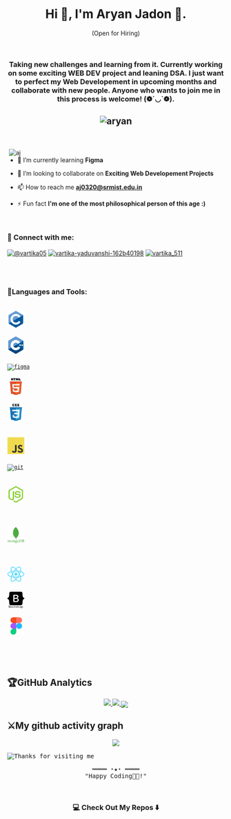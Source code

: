 <h1 align="center">Hi 👋, I'm Aryan Jadon 👦.</h1>

<p align="center"> (Open for Hiring)</p>
<br>

<h3 align="center">Taking new challenges and learning from it. Currently working on some exciting WEB DEV project and leaning DSA. I just want to perfect my Web Developement in upcoming months and collaborate with new people. Anyone who wants to join me in this process is welcome! (❁´◡`❁).</h3>

<h2><p align="center"> <img src="https://komarev.com/ghpvc/?username=your-github-username&color=blueviolet" alt="aryan" /> 
  
 </p></h2>

<br>

<a href="#" ><img align="right" height="auto" src="https://media1.giphy.com/media/lP8xu5t2DLGG045H8F/giphy.gif" alt="aj" height="100%" width="500px" /></a>


- 🌱 I’m currently learning **Figma**

- 👯 I’m looking to collaborate on **Exciting Web Developement Projects**

- 📫 How to reach me **aj0320@srmist.edu.in**

- ⚡ Fun fact **I'm one of the most philosophical person of this age :)**

<br>

<h3 align="left">🎁 Connect with me:</h3>
<p align="left">
<a href="https://twitter.com/@AryanSi18261284" target="blank"><img align="center" src="https://raw.githubusercontent.com/rahuldkjain/github-profile-readme-generator/master/src/images/icons/Social/twitter.svg" alt="@vartika05" height="30" width="40" /></a>
<a href="https://www.linkedin.com/in/aryan-j-4971ab1b7/" target="blank"><img align="center" src="https://raw.githubusercontent.com/rahuldkjain/github-profile-readme-generator/master/src/images/icons/Social/linked-in-alt.svg" alt="vartika-yaduvanshi-162b40198" height="30" width="40" /></a>
<a href="https://www.instagram.com/xplicitly_stellarized/" target="blank"><img align="center" src="https://raw.githubusercontent.com/rahuldkjain/github-profile-readme-generator/master/src/images/icons/Social/instagram.svg" alt="vartika_511" height="30" width="40" /></a>
</p>
<br>

<br>

<h3 align="left">💢Languages and Tools:</h3>
<p align="right"> 

 <code><a href="https://www.cprogramming.com/" target="_blank" rel="noreferrer"> <img src="https://raw.githubusercontent.com/devicons/devicon/master/icons/c/c-original.svg" alt="c" width="40" height="40"/> </a> </code>
 <code><a href="https://www.w3schools.com/cpp/" target="_blank" rel="noreferrer"> <img src="https://raw.githubusercontent.com/devicons/devicon/master/icons/cplusplus/cplusplus-original.svg" alt="cplusplus" width="40" height="40"/> </a> </code>
  <code><a href="https://dev.java/learn/" target="_blank" rel="noreferrer"> 
            <img src="https://cdn.jsdelivr.net/gh/devicons/devicon/icons/java/java-original.svg" alt="figma" width="40" height="40"/>  </a> </code>
   <code><a href="https://www.w3.org/html/" target="_blank" rel="noreferrer"> <img src="https://raw.githubusercontent.com/devicons/devicon/master/icons/html5/html5-original-wordmark.svg" alt="html5" width="40" height="40"/> </a> </code>
 <code><a href="https://www.w3schools.com/css/" target="_blank" rel="noreferrer"> <img src="https://raw.githubusercontent.com/devicons/devicon/master/icons/css3/css3-original-wordmark.svg" alt="css3" width="40" height="40"/> </a> </code>
  <code> <a href="https://developer.mozilla.org/en-US/docs/Web/JavaScript" target="_blank" rel="noreferrer"> <img src="https://raw.githubusercontent.com/devicons/devicon/master/icons/javascript/javascript-original.svg" alt="javascript" width="40" height="40"/> </a> </code>
 <code><a href="https://git-scm.com/" target="_blank" rel="noreferrer"> <img src="https://www.vectorlogo.zone/logos/git-scm/git-scm-icon.svg" alt="git" width="40" height="40"/> </a> </code>
<code> <a href="https://nodejs.org" target="_blank" rel="noreferrer"> <img src="https://raw.githubusercontent.com/devicons/devicon/master/icons/nodejs/nodejs-original.svg" alt="nodejs" width="40" height="40"/> </a> </code> <br> <br>
 <code><a href="https://www.mongodb.com/" target="_blank" rel="noreferrer"> <img src="https://raw.githubusercontent.com/devicons/devicon/master/icons/mongodb/mongodb-plain-wordmark.svg" alt="mongodb" width="40" height="40"/> </a> </code> 

 <code><a href="https://react.org" target="_blank" rel="noreferrer"> <img src="https://raw.githubusercontent.com/devicons/devicon/master/icons/react/react-original.svg" alt="reactjs" width="40" height="40"/>  </a> </code>
 <code><a href="https://getbootstrap.com" target="_blank" rel="noreferrer"> <img src="https://raw.githubusercontent.com/devicons/devicon/master/icons/bootstrap/bootstrap-plain-wordmark.svg" alt="bootstrap" width="40" height="40"/> </a> </code>
   <code><a href="https://figma.com" target="_blank" rel="noreferrer"> <img src="https://raw.githubusercontent.com/devicons/devicon/master/icons/figma/figma-original.svg" alt="figma" width="40" height="40"/>  </a> </code>

 <br> <br>
  
## 🏆GitHub Analytics 

<p align="center">
<a href="https://github.com/Aryan-Jadon18">
  <img height="180em" src="https://github-readme-stats.vercel.app/api?username=Aryan-Jadon18&count_private=true&show_icons=true&theme=merko" />
  <img height="180em" src="https://github-readme-stats-eight-theta.vercel.app/api/top-langs/?username=Aryan-Jadon18&theme=merko&layout=compact&langs_count=10&exclude_repo=gamebase&hide=objective-c,c,java" />
  <img align="center" height="180em" src="https://github-readme-streak-stats.herokuapp.com/?user=Aryan-Jadon18&theme=merko"/>
</a>
</p>

## ⚔My github activity graph

<p align="center">
<a href="https://github.com/Aryan-Jadon18g">
  <img align="center" height="180em" src="https://activity-graph.herokuapp.com/graph?username=Aryan-Jadon18&theme=chartreuse-dark"/>
</a>
</p>

<samp>
 <img height="120" alt="Thanks for visiting me" width="100%" src="https://raw.githubusercontent.com/BrunnerLivio/brunnerlivio/master/images/marquee.svg" />
    <p align="center">
        ════ ⋆★⋆ ════
        <br>
        "Happy Coding👨‍💻!"
    </p>
</samp>
<br>

<h3  align="center">💻 Check Out My Repos ⬇️ </h3>
<br>
